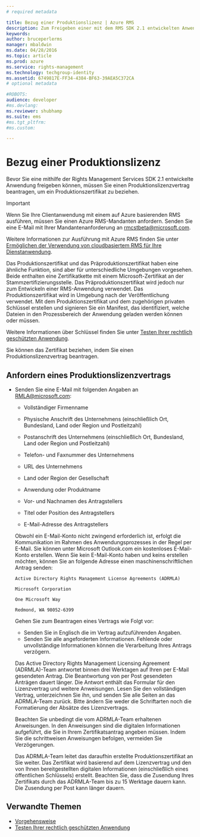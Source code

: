 ```yaml
---
# required metadata

title: Bezug einer Produktionslizenz | Azure RMS
description: Zum Freigeben einer mit dem RMS SDK 2.1 entwickelten Anwendung ist ein Produktionslizenzvertrag erforderlich.
keywords:
author: bruceperlerms
manager: mbaldwin
ms.date: 04/28/2016
ms.topic: article
ms.prod: azure
ms.service: rights-management
ms.technology: techgroup-identity
ms.assetid: 6749817E-FF34-4384-BF63-39AEA5C372CA
# optional metadata

#ROBOTS:
audience: developer
#ms.devlang:
ms.reviewer: shubhamp
ms.suite: ems
#ms.tgt_pltfrm:
#ms.custom:

---
```


# Bezug einer Produktionslizenz

Bevor Sie eine mithilfe der Rights Management Services SDK 2.1 entwickelte Anwendung freigeben können, müssen Sie einen Produktionslizenzvertrag beantragen, um ein Produktionszertifikat zu beziehen.

> [!IMPORTANT]
> Wenn Sie Ihre Clientanwendung mit einem auf Azure basierenden RMS ausführen, müssen Sie einen Azure RMS-Mandanten anfordern. Senden Sie eine E-Mail mit Ihrer Mandantenanforderung an <rmcstbeta@microsoft.com>.

Weitere Informationen zur Ausführung mit Azure RMS finden Sie unter [Ermöglichen der Verwendung von cloudbasiertem RMS für Ihre Dienstanwendung](how-to-use-file-api-with-aadrm-cloud.md).


Das Produktionszertifikat und das Präproduktionszertifikat haben eine ähnliche Funktion, sind aber für unterschiedliche Umgebungen vorgesehen. Beide enthalten eine Zertifikatkette mit einem Microsoft-Zertifikat an der Stammzertifizierungsstelle. Das Präproduktionszertifikat wird jedoch nur zum Entwickeln einer RMS-Anwendung verwendet. Das Produktionszertifikat wird in Umgebung nach der Veröffentlichung verwendet. Mit dem Produktionszertifikat und dem zugehörigen privaten Schlüssel erstellen und signieren Sie ein Manifest, das identifiziert, welche Dateien in den Prozessbereich der Anwendung geladen werden können oder müssen.

Weitere Informationen über Schlüssel finden Sie unter [Testen Ihrer rechtlich geschützten Anwendung](running-your-first-application.md).

Sie können das Zertifikat beziehen, indem Sie einen Produktionslizenzvertrag beantragen.

## Anfordern eines Produktionslizenzvertrags

-   Senden Sie eine E-Mail mit folgenden Angaben an [RMLA@microsoft.com](mailto:rmla@microsoft.com):

    -   Vollständiger Firmenname

    -   Physische Anschrift des Unternehmens (einschließlich Ort, Bundesland, Land oder Region und Postleitzahl)
    -   Postanschrift des Unternehmens (einschließlich Ort, Bundesland, Land oder Region und Postleitzahl)
    -   Telefon- und Faxnummer des Unternehmens
    -   URL des Unternehmens
    -   Land oder Region der Gesellschaft
    -   Anwendung oder Produktname
    -   Vor- und Nachnamen des Antragstellers
    -   Titel oder Position des Antragstellers
    -   E-Mail-Adresse des Antragstellers

    Obwohl ein E-Mail-Konto nicht zwingend erforderlich ist, erfolgt die Kommunikation im Rahmen des Anwendungsprozesses in der Regel per E-Mail. Sie können unter Microsoft Outlook.com ein kostenloses E-Mail-Konto erstellen. Wenn Sie kein E-Mail-Konto haben und keins erstellen möchten, können Sie an folgende Adresse einen maschinenschriftlichen Antrag senden:

    `Active Directory Rights Management License Agreements (ADRMLA)`

    `Microsoft Corporation`

    `One Microsoft Way`

    `Redmond, WA 98052-6399`

    Gehen Sie zum Beantragen eines Vertrags wie Folgt vor:

    -   Senden Sie in Englisch die im Vertrag aufzuführenden Angaben.
    -   Senden Sie alle angeforderten Informationen. Fehlende oder unvollständige Informationen können die Verarbeitung Ihres Antrags verzögern.

    Das Active Directory Rights Management Licensing Agreement (ADRMLA)-Team antwortet binnen drei Werktagen auf Ihren per E-Mail gesendeten Antrag. Die Beantwortung von per Post gesendeten Anträgen dauert länger. Die Antwort enthält das Formular für den Lizenzvertrag und weitere Anweisungen. Lesen Sie den vollständigen Vertrag, unterzeichnen Sie ihn, und senden Sie alle Seiten an das ADRMLA-Team zurück. Bitte ändern Sie weder die Schriftarten noch die Formatierung der Absätze des Lizenzvertrags.

    Beachten Sie unbedingt die vom ADRMLA-Team erhaltenen Anweisungen. In den Anweisungen sind die digitalen Informationen aufgeführt, die Sie in Ihrem Zertifikatsantrag angeben müssen. Indem Sie die schrittweisen Anweisungen befolgen, vermeiden Sie Verzögerungen.

    Das ADRMLA-Team leitet das daraufhin erstellte Produktionszertifikat an Sie weiter. Das Zertifikat wird basierend auf dem Lizenzvertrag und den von Ihnen bereitgestellten digitalen Informationen (einschließlich eines öffentlichen Schlüssels) erstellt. Beachten Sie, dass die Zusendung Ihres Zertifikats durch das ADRMLA-Team bis zu 15 Werktage dauern kann. Die Zusendung per Post kann länger dauern.

## Verwandte Themen

* [Vorgehensweise](how-to-use-msipc.md)
* [Testen Ihrer rechtlich geschützten Anwendung](running-your-first-application.md)
 

 





<!--HONumber=Apr16_HO4-->


